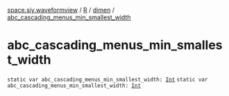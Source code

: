 [space.siy.waveformview](../../index.md) / [R](../index.md) / [dimen](index.md) / [abc_cascading_menus_min_smallest_width](./abc_cascading_menus_min_smallest_width.md)

# abc_cascading_menus_min_smallest_width

`static var abc_cascading_menus_min_smallest_width: `[`Int`](https://kotlinlang.org/api/latest/jvm/stdlib/kotlin/-int/index.html)
`static var abc_cascading_menus_min_smallest_width: `[`Int`](https://kotlinlang.org/api/latest/jvm/stdlib/kotlin/-int/index.html)
